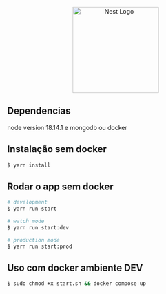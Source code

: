 <p align="center">
  <a href="http://nestjs.com/" target="blank"><img src="https://nestjs.com/img/logo-small.svg" width="200" alt="Nest Logo" /></a>
</p>

## Dependencias

node version 18.14.1 e mongodb ou docker

## Instalação sem docker

```bash
$ yarn install
```

## Rodar o app sem docker

```bash
# development
$ yarn run start

# watch mode
$ yarn run start:dev

# production mode
$ yarn run start:prod
```

## Uso com docker ambiente DEV

```bash
$ sudo chmod +x start.sh && docker compose up
```


